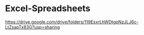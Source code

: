 # Excel-Spreadsheets
https://drive.google.com/drive/folders/119EsxrLhWDtgpNzJLJ6c-LtZsapTx83G?usp=sharing
